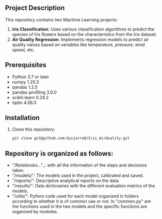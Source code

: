 ## Project Description
This repository contains two Machine Learning projects:

1. **Iris Classification**: Uses various classification algorithms to predict the species of Iris flowers based on the characteristics from the Iris dataset.
2. **Air Quality Regression**: Implements regression models to predict air quality values based on variables like temperature, pressure, wind speed, etc.

## Prerequisites
- Python 3.7 or later
- numpy 1.20.3
- pandas 1.2.5
- pandas-profiling 3.0.0
- scikit-learn 0.24.2
- tqdm 4.56.0


## Installation
1. Clone this repository:
   ```bash
   git clone git@github.com:Guijarro8/Iris_AirQuality.git

## Repository is organized as follows:

- "/Notebooks..."_: with all the information of the steps and decisions taken.
- "/models/": The models used in the project, calibrated and saved. 
- "/reports/": Descriptive analytical reports on the data.
- "/results/": Data dictionaries with the different evaluation metrics of the models.
- "/utils/": Python code used for each model organized in folders according to whether it is of common use or not. In "common.py" 
are the functions used in the two models and the specific functions are organized by modules.
